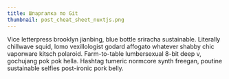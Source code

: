 ```yaml
---
title: Шпаргалка по Git
thumbnail: post_cheat_sheet_nuxtjs.png
---
```


Vice letterpress brooklyn jianbing, blue bottle sriracha sustainable. Literally chillwave squid, lomo vexillologist godard affogato whatever shabby chic vaporware kitsch polaroid. Farm-to-table lumbersexual 8-bit deep v, gochujang pok pok hella. Hashtag tumeric normcore synth freegan, poutine sustainable selfies post-ironic pork belly.